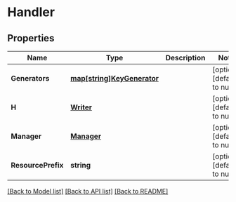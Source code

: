 # Handler

## Properties
Name | Type | Description | Notes
------------ | ------------- | ------------- | -------------
**Generators** | [**map[string]KeyGenerator**](KeyGenerator.md) |  | [optional] [default to null]
**H** | [**Writer**](Writer.md) |  | [optional] [default to null]
**Manager** | [**Manager**](Manager.md) |  | [optional] [default to null]
**ResourcePrefix** | **string** |  | [optional] [default to null]

[[Back to Model list]](../README.md#documentation-for-models) [[Back to API list]](../README.md#documentation-for-api-endpoints) [[Back to README]](../README.md)


